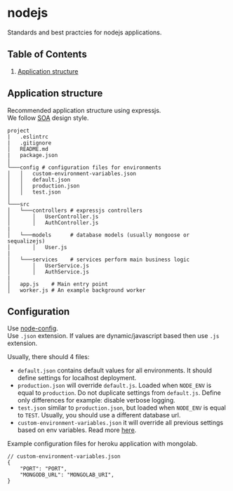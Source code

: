 # nodejs
Standards and best practcies for nodejs applications.


## Table of Contents

1. [Application structure](#application-structure)



## Application structure
Recommended application structure using expressjs.  
We follow [SOA](https://en.wikipedia.org/wiki/Service-oriented_architecture) design style.
```
project
|   .eslintrc
|   .gitignore
│   README.md 
|   package.json
│
└───config # configuration files for environments
│   │   custom-environment-variables.json
│   │   default.json
│   │   production.json
│   │   test.json
│   
└───src
│   └───controllers # expressjs controllers
│       │   UserController.js
│       │   AuthController.js
|
│   └───models      # database models (usually mongoose or sequalizejs)
│       │   User.js
|
│   └───services    # services perform main business logic
│       │   UserService.js
│       │   AuthService.js
|
│   app.js    # Main entry point
│   worker.js # An example background worker
```

## Configuration
Use [node-config](https://www.npmjs.com/package/config).  
Use `.json` extension. If values are dynamic/javascript based then use `.js` extension.

Usually, there should 4 files:
- `default.json` contains default values for all environments. It should define settings for localhost deployment.
- `production.json` will override `default.js`. Loaded when `NODE_ENV` is equal to `production`. Do not duplicate settings from `default.js`. Define only differences for example: disable verbose logging.
- `test.json` similar to `production.json`, but loaded when `NODE_ENV` is equal to `TEST`. Usually, you should use a different database url.
- `custom-environment-variables.json` it will override all previous settings based on env variables. Read more [here](https://github.com/lorenwest/node-config/wiki/Environment-Variables#custom-environment-variables).

Example configuration files for heroku application with mongolab.

```
// custom-environment-variables.json
{
    "PORT": "PORT",
    "MONGODB_URL": "MONGOLAB_URI",
}

```




